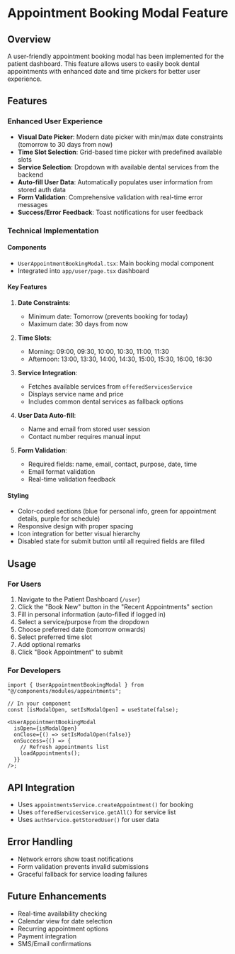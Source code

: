 # Appointment Booking Modal Feature

## Overview

A user-friendly appointment booking modal has been implemented for the patient dashboard. This feature allows users to easily book dental appointments with enhanced date and time pickers for better user experience.

## Features

### Enhanced User Experience

- **Visual Date Picker**: Modern date picker with min/max date constraints (tomorrow to 30 days from now)
- **Time Slot Selection**: Grid-based time picker with predefined available slots
- **Service Selection**: Dropdown with available dental services from the backend
- **Auto-fill User Data**: Automatically populates user information from stored auth data
- **Form Validation**: Comprehensive validation with real-time error messages
- **Success/Error Feedback**: Toast notifications for user feedback

### Technical Implementation

#### Components

- `UserAppointmentBookingModal.tsx`: Main booking modal component
- Integrated into `app/user/page.tsx` dashboard

#### Key Features

1. **Date Constraints**:

   - Minimum date: Tomorrow (prevents booking for today)
   - Maximum date: 30 days from now

2. **Time Slots**:

   - Morning: 09:00, 09:30, 10:00, 10:30, 11:00, 11:30
   - Afternoon: 13:00, 13:30, 14:00, 14:30, 15:00, 15:30, 16:00, 16:30

3. **Service Integration**:

   - Fetches available services from `offeredServicesService`
   - Displays service name and price
   - Includes common dental services as fallback options

4. **User Data Auto-fill**:

   - Name and email from stored user session
   - Contact number requires manual input

5. **Form Validation**:
   - Required fields: name, email, contact, purpose, date, time
   - Email format validation
   - Real-time validation feedback

#### Styling

- Color-coded sections (blue for personal info, green for appointment details, purple for schedule)
- Responsive design with proper spacing
- Icon integration for better visual hierarchy
- Disabled state for submit button until all required fields are filled

## Usage

### For Users

1. Navigate to the Patient Dashboard (`/user`)
2. Click the "Book New" button in the "Recent Appointments" section
3. Fill in personal information (auto-filled if logged in)
4. Select a service/purpose from the dropdown
5. Choose preferred date (tomorrow onwards)
6. Select preferred time slot
7. Add optional remarks
8. Click "Book Appointment" to submit

### For Developers

```tsx
import { UserAppointmentBookingModal } from "@/components/modules/appointments";

// In your component
const [isModalOpen, setIsModalOpen] = useState(false);

<UserAppointmentBookingModal
  isOpen={isModalOpen}
  onClose={() => setIsModalOpen(false)}
  onSuccess={() => {
    // Refresh appointments list
    loadAppointments();
  }}
/>;
```

## API Integration

- Uses `appointmentsService.createAppointment()` for booking
- Uses `offeredServicesService.getAll()` for service list
- Uses `authService.getStoredUser()` for user data

## Error Handling

- Network errors show toast notifications
- Form validation prevents invalid submissions
- Graceful fallback for service loading failures

## Future Enhancements

- Real-time availability checking
- Calendar view for date selection
- Recurring appointment options
- Payment integration
- SMS/Email confirmations

